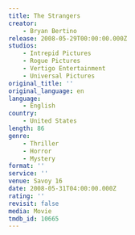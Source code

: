 ```yaml
---
title: The Strangers
creator:
    - Bryan Bertino
release: 2008-05-29T00:00:00.000Z
studios:
    - Intrepid Pictures
    - Rogue Pictures
    - Vertigo Entertainment
    - Universal Pictures
original_title: ''
original_language: en
language:
    - English
country:
    - United States
length: 86
genre:
    - Thriller
    - Horror
    - Mystery
format: ''
service: ''
venue: Savoy 16
date: 2008-05-31T04:00:00.000Z
rating: ''
revisit: false
media: Movie
tmdb_id: 10665
---
```



